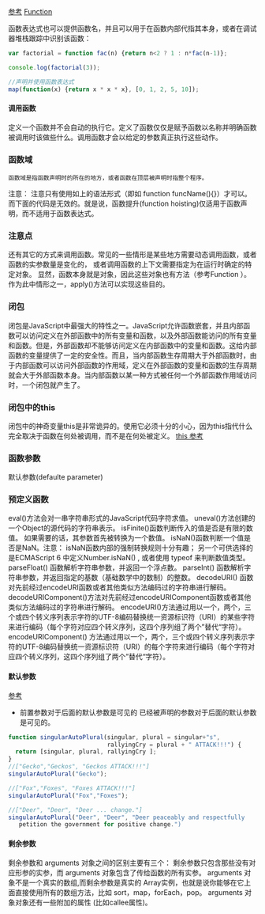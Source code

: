 [参考](https://developer.mozilla.org/zh-CN/docs/Web/JavaScript/Guide/Functions)
[Function](https://developer.mozilla.org/zh-CN/docs/Web/JavaScript/Reference/Global_Objects/Function)

函数表达式也可以提供函数名，并且可以用于在函数内部代指其本身，或者在调试器堆栈跟踪中识别该函数：

```js
var factorial = function fac(n) {return n<2 ? 1 : n*fac(n-1)};

console.log(factorial(3));

```

```js
//声明并使用函数表达式
map(function(x) {return x * x * x}, [0, 1, 2, 5, 10]);
```


#### 调用函数
定义一个函数并不会自动的执行它。定义了函数仅仅是赋予函数以名称并明确函数被调用时该做些什么。调用函数才会以给定的参数真正执行这些动作。


### 函数域
	函数域是指函数声明时的所在的地方，或者函数在顶层被声明时指整个程序。

注意： 注意只有使用如上的语法形式（即如 function funcName(){}）才可以。而下面的代码是无效的。就是说，函数提升(function hoisting)仅适用于函数声明，而不适用于函数表达式。



### 注意点
还有其它的方式来调用函数。常见的一些情形是某些地方需要动态调用函数，或者函数的实参数量是变化的，
或者调用函数的上下文需要指定为在运行时确定的特定对象。
显然，函数本身就是对象，因此这些对象也有方法（参考Function ）。作为此中情形之一，apply()方法可以实现这些目的。

### 闭包
闭包是JavaScript中最强大的特性之一。JavaScript允许函数嵌套，并且内部函数可以访问定义在外部函数中的所有变量和函数，以及外部函数能访问的所有变量和函数。但是，外部函数却不能够访问定义在内部函数中的变量和函数。这给内部函数的变量提供了一定的安全性。而且，当内部函数生存周期大于外部函数时，由于内部函数可以访问外部函数的作用域，定义在外部函数的变量和函数的生存周期就会大于外部函数本身。当内部函数以某一种方式被任何一个外部函数作用域访问时，一个闭包就产生了。

### 闭包中的this
闭包中的神奇变量this是非常诡异的。使用它必须十分的小心，因为this指代什么完全取决于函数在何处被调用，而不是在何处被定义。
[this 参考](https://developer.mozilla.org/zh-CN/docs/Web/JavaScript/Guide/Functions)


### 函数参数 

默认参数(defaulte parameter)

### 预定义函数
eval()方法会对一串字符串形式的JavaScript代码字符求值。
uneval()方法创建的一个Object的源代码的字符串表示。
isFinite()函数判断传入的值是否是有限的数值。 如果需要的话，其参数首先被转换为一个数值。
isNaN()函数判断一个值是否是NaN。注意： isNaN函数内部的强制转换规则十分有趣； 另一个可供选择的是ECMAScript 6 中定义Number.isNaN() , 或者使用 typeof 来判断数值类型。
parseFloat() 函数解析字符串参数，并返回一个浮点数。
parseInt() 函数解析字符串参数，并返回指定的基数（基础数学中的数制）的整数。
decodeURI() 函数对先前经过encodeURI函数或者其他类似方法编码过的字符串进行解码。
decodeURIComponent()方法对先前经过encodeURIComponent函数或者其他类似方法编码过的字符串进行解码。
encodeURI()方法通过用以一个，两个，三个或四个转义序列表示字符的UTF-8编码替换统一资源标识符（URI）的某些字符来进行编码（每个字符对应四个转义序列，这四个序列组了两个”替代“字符）。
encodeURIComponent() 方法通过用以一个，两个，三个或四个转义序列表示字符的UTF-8编码替换统一资源标识符（URI）的每个字符来进行编码（每个字符对应四个转义序列，这四个序列组了两个”替代“字符）。


#### 默认参数
[参考](https://developer.mozilla.org/zh-CN/docs/Web/JavaScript/Reference/Functions/Default_parameters)
* 前置参数对于后面的默认参数是可见的
已经被声明的参数对于后面的默认参数是可见的。
```js
function singularAutoPlural(singular, plural = singular+"s", 
                            rallyingCry = plural + " ATTACK!!!") {
  return [singular, plural, rallyingCry ]; 
}
//["Gecko","Geckos", "Geckos ATTACK!!!"]
singularAutoPlural("Gecko");

//["Fox","Foxes", "Foxes ATTACK!!!"]
singularAutoPlural("Fox","Foxes");

//["Deer", "Deer", "Deer ... change."]
singularAutoPlural("Deer", "Deer", "Deer peaceably and respectfully
   petition the government for positive change.")
```

#### 剩余参数
剩余参数和 arguments 对象之间的区别主要有三个：
剩余参数只包含那些没有对应形参的实参，而 arguments 对象包含了传给函数的所有实参。
arguments 对象不是一个真实的数组,而剩余参数是真实的 Array实例，也就是说你能够在它上面直接使用所有的数组方法，比如 sort，map，forEach，pop。
arguments 对象对象还有一些附加的属性 (比如callee属性)。


